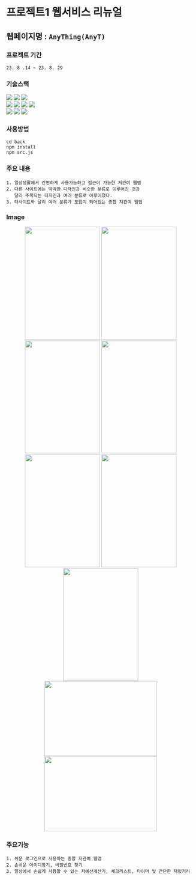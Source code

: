 # 프로젝트1 웹서비스 리뉴얼
## 웹페이지명 : `AnyThing(AnyT)`
### 프로젝트 기간 
`23. 8 .14 ~ 23. 8. 29`
### 기술스택
<img src="https://img.shields.io/badge/html5-E34F26?style=for-the-badge&logo=html5&logoColor=white"/> <img src="https://img.shields.io/badge/css-1572B6?style=for-the-badge&logo=css3&logoColor=white"> <img src="https://img.shields.io/badge/javascript-F7DF1E?style=for-the-badge&logo=javascript&logoColor=black"> <br/>
<img src="https://img.shields.io/badge/Mongoose-F04D35?style=for-the-badge&logo=Mongoose&logoColor=white"> <img src="https://img.shields.io/badge/Node.js-339933?style=for-the-badge&logo=node.js&logoColor=white"> <img src="https://img.shields.io/badge/Expess-000000?style=for-the-badge&logo=Express&logoColor=white"> <img src="https://img.shields.io/badge/Nodemon-76D04B?style=for-the-badge&logo=Nodemon&logoColor=white"><br/>
<img src="https://img.shields.io/badge/MongoDB-47A248?style=for-the-badge&logo=MongoDB&logoColor=white"> <img src="https://img.shields.io/badge/Visual%20Studio%20Code-007ACC?style=for-the-badge&logo=Visual%20Studio%20Code&logoColor=white"> <img src="https://img.shields.io/badge/GitHub-181717?style=for-the-badge&logo=github&logoColor=white">

### 사용방법
```
cd back
npm install
npm src.js
```

### 주요 내용
```
1. 일상생활에서 간편하게 사용가능하고 접근이 가능한 저관여 웹앱
2. 다른 사이트에는 딱딱한 디자인과 비슷한 분류로 이루어진 것과
   달리 주목되는 디자인과 여러 분류로 이루어졌다.
3. 타사이트와 달리 여러 분류가 포함이 되어있는 종합 저관여 웹앱
```

### Image
<div align='center'>
  <img width="200px" height="300px" src="https://github.com/woodyuu/AnyThing/assets/139299850/af230f0c-62a5-4c35-9601-5f34a30506d6"/>
  <img width="200px" height="300px" src="https://github.com/woodyuu/AnyThing/assets/139299850/549d81fc-0fed-4db3-a435-4ede56add94f"/>
  <img width="200px" height="300px" src="https://github.com/woodyuu/AnyThing/assets/139299850/8311c644-e85b-4b9f-adfb-52f68cfeb1b9"/>
  <img width="200px" height="300px" src="https://github.com/woodyuu/AnyThing/assets/139299850/1288f1ed-4f1e-47b9-9a50-84a915fb0f39"/>
</div>
<div align='center'>
  <img width="200px" height="300px" src="https://github.com/woodyuu/AnyThing/assets/139299850/ca44fa64-b784-42a8-900d-e60dadb028e8"/>
  <img width="200px" height="300px" src="https://github.com/woodyuu/AnyThing/assets/139299850/33b1f1bb-3066-439f-9c84-87e261f38fad"/>
  <img width="200px" height="300px" src="https://github.com/woodyuu/AnyThing/assets/139299850/91a5e3bb-481b-47aa-b11a-0f4dcc96d162"/>
</div>
<div align='center'>
  <img width="300px" height="200px" src="https://github.com/woodyuu/AnyThing/assets/139299850/5b00283a-6abd-4365-ab3d-11ad9f38069d"/>
  <img width="300px" height="200px" src="https://github.com/woodyuu/AnyThing/assets/139299850/9e8c921d-5e13-4311-8808-da92a84c8d4a"/>
</div>

### 주요기능
```
1. 쉬운 로그인으로 사용하는 종합 저관여 웹앱
2. 손쉬운 아이디찾기, 비밀번호 찾기
3. 일상에서 손쉽게 사용할 수 있는 저예산계산기, 체크리스트, 타이머 및 간단한 재밌거리
```
